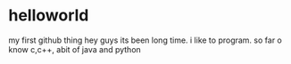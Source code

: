 # helloworld
my first github thing
hey guys its been long time. i like to program. so far o know c,c++, abit of java and python
